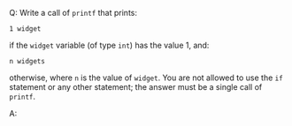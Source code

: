 Q: Write a call of `printf` that prints:

```
1 widget
```

if the `widget` variable (of type `int`) has the value 1, and:

```
n widgets
```

otherwise, where `n` is the value of `widget`. You are not allowed to use the
`if` statement or any other statement; the answer must be a single call of
`printf`.

A:
